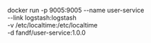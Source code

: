 docker run -p 9005:9005 --name user-service \
--link logstash:logstash \
-v /etc/localtime:/etc/localtime \
-d fandf/user-service:1.0.0
